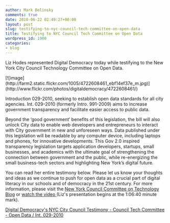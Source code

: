 ```yaml
---
author: Mark Belinsky
comments: true
date: 2010-06-22 02:49:27+00:00
layout: post
slug: testifying-to-nyc-council-tech-committee-on-open-data
title: Testifying to NYC Council Tech Committee on Open Data
wordpress_id: 1900
categories:
- blog
---
```


Liz Hodes represented Digital  Democracy today while testifying to the New York City Council Technology Committee on Open Data.

<caption id="" align="alignright" width="240" caption="Liz Hodes testifies at NYC Council Tech Committee  on Open Data">[![image](http://farm2.static.flickr.com/1005/4722608461_ebf14ef37e_m.jpg)](http://www.flickr.com/photos/digitaldemocracy/4722608461/)</caption>

Introduction 029-2010, seeking to establish open data  standards for all city agencies.  Int. 029-2010 (formerly Intro.  991-2009) aims to increase government transparency and facilitate easier  access to public data.

Beyond the ‘good government’  benefits of this legislation, the bill will also unlock City data to  enable web developers and entrepreneurs to interact with City government  in new and unforeseen ways.  Data published under this legislation will  be readable by any computer device, including laptops and phones, for  innovative developments.  This Gov 2.0 inspired transparency legislation  targets application developers, startups, small businesses, and  academics with the ultimate goal of strengthening the connection between  government and the public, while re-energizing the small business-tech  sectors  and highlighting New York’s digital future.

You can read her entire testimony below. Please let us know your thoughts and ideas as we continue to push for open data as a crucial part of digital literacy in our schools and of democracy in the 21st century. For more information, please visit the [New York Council Committee on Technology Blog](http://nycctechcomm.wordpress.com/opengov/) or [watch the video ](http://www.livestream.com/nycctechcomm/video?clipId=pla_44b6c49c-518a-4b7e-a24c-2985049e3a07)(Liz's presentation begins at the 1:06:40 minute mark).

[Digital Democracy's NYC City Council Testimony - Council Tech Committee - Open Data / Int. 029-2010](http://www.scribd.com/doc/33356234/Digital-Democracy-s-NYC-City-Council-Testimony-Council-Tech-Committee-Open-Data-Int-029-2010)
